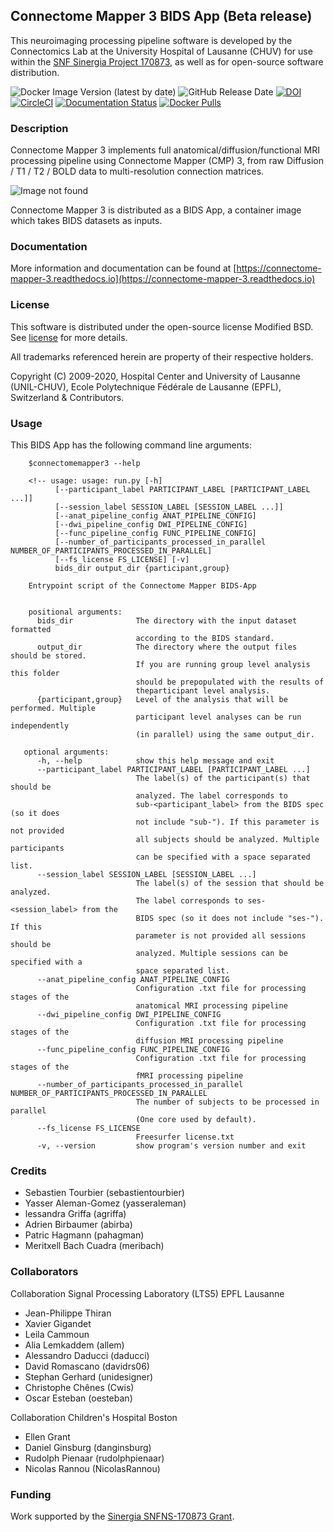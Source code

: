 ## Connectome Mapper 3 BIDS App (Beta release)
This neuroimaging processing pipeline software is developed by the Connectomics Lab at the University Hospital of Lausanne (CHUV) for use within the [SNF Sinergia Project 170873](http://p3.snf.ch/project-170873), as well as for open-source software distribution.

![Docker Image Version (latest by date)](https://img.shields.io/docker/v/sebastientourbier/connectomemapper-bidsapp) ![GitHub Release Date](https://img.shields.io/github/release-date/connectomicslab/connectomemapper3) [![DOI](https://zenodo.org/badge/183162514.svg)](https://zenodo.org/badge/latestdoi/183162514) [![CircleCI](https://circleci.com/gh/connectomicslab/connectomemapper3.svg?style=shield)](https://circleci.com/gh/connectomicslab/connectomemapper3) [![Documentation Status](https://readthedocs.org/projects/connectome-mapper-3/badge/?version=latest)](https://connectome-mapper-3.readthedocs.io/en/latest/?badge=latest) [![Docker Pulls](https://img.shields.io/docker/pulls/sebastientourbier/connectomemapper-bidsapp)](https://hub.docker.com/r/sebastientourbier/connectomemapper-bidsapp)

### Description
Connectome Mapper 3 implements full anatomical/diffusion/functional MRI processing pipeline using Connectome Mapper (CMP) 3,
from raw Diffusion / T1 / T2 / BOLD data to multi-resolution connection matrices.

![Image not found](https://connectome-mapper-3.readthedocs.io/en/latest/_images/flowchart_bidsapp.png)

Connectome Mapper 3 is distributed as a BIDS App, a container image which takes BIDS datasets as inputs.

### Documentation

More information and documentation can be found at [https://connectome-mapper-3.readthedocs.io](https://connectome-mapper-3.readthedocs.io)

### License
This software is distributed under the open-source license Modified BSD. See [license](docs/LICENSE) for more details.

All trademarks referenced herein are property of their respective holders.

Copyright (C) 2009-2020, Hospital Center and University of Lausanne (UNIL-CHUV), Ecole Polytechnique Fédérale de Lausanne (EPFL), Switzerland & Contributors.

### Usage
This BIDS App has the following command line arguments:

        $connectomemapper3 --help

        <!-- usage: usage: run.py [-h]
              [--participant_label PARTICIPANT_LABEL [PARTICIPANT_LABEL ...]]
              [--session_label SESSION_LABEL [SESSION_LABEL ...]]
              [--anat_pipeline_config ANAT_PIPELINE_CONFIG]
              [--dwi_pipeline_config DWI_PIPELINE_CONFIG]
              [--func_pipeline_config FUNC_PIPELINE_CONFIG]
              [--number_of_participants_processed_in_parallel NUMBER_OF_PARTICIPANTS_PROCESSED_IN_PARALLEL]
              [--fs_license FS_LICENSE] [-v]
              bids_dir output_dir {participant,group}

        Entrypoint script of the Connectome Mapper BIDS-App


        positional arguments:
          bids_dir              The directory with the input dataset formatted
                                according to the BIDS standard.
          output_dir            The directory where the output files should be stored.
                                If you are running group level analysis this folder
                                should be prepopulated with the results of
                                theparticipant level analysis.
          {participant,group}   Level of the analysis that will be performed. Multiple
                                participant level analyses can be run independently
                                (in parallel) using the same output_dir.

       optional arguments:
          -h, --help            show this help message and exit
          --participant_label PARTICIPANT_LABEL [PARTICIPANT_LABEL ...]
                                The label(s) of the participant(s) that should be
                                analyzed. The label corresponds to
                                sub-<participant_label> from the BIDS spec (so it does
                                not include "sub-"). If this parameter is not provided
                                all subjects should be analyzed. Multiple participants
                                can be specified with a space separated list.
          --session_label SESSION_LABEL [SESSION_LABEL ...]
                                The label(s) of the session that should be analyzed.
                                The label corresponds to ses-<session_label> from the
                                BIDS spec (so it does not include "ses-"). If this
                                parameter is not provided all sessions should be
                                analyzed. Multiple sessions can be specified with a
                                space separated list.
          --anat_pipeline_config ANAT_PIPELINE_CONFIG
                                Configuration .txt file for processing stages of the
                                anatomical MRI processing pipeline
          --dwi_pipeline_config DWI_PIPELINE_CONFIG
                                Configuration .txt file for processing stages of the
                                diffusion MRI processing pipeline
          --func_pipeline_config FUNC_PIPELINE_CONFIG
                                Configuration .txt file for processing stages of the
                                fMRI processing pipeline
          --number_of_participants_processed_in_parallel NUMBER_OF_PARTICIPANTS_PROCESSED_IN_PARALLEL
                                The number of subjects to be processed in parallel
                                (One core used by default).
          --fs_license FS_LICENSE
                                Freesurfer license.txt
          -v, --version         show program's version number and exit

<!-- #### Participant level
To run it in participant level mode (for one participant):

        docker run -it --rm \
        -v /home/localadmin/data/ds001:/bids_dataset \
        -v /media/localadmin/17646e81-4a2d-474e-9af6-31b511af858e/DS-Schizo2/derivatives:/outputs \
        -v /home/localadmin/data/ds001/code:/code \
        -v /usr/local/freesurfer/subjects/fsaverage:/bids_dataset/derivatives/freesurfer/fsaverage \
        -v /usr/local/freesurfer/license.txt:/opt/freesurfer/license.txt \
        sebastientourbier/connectomemapper3 \
        /bids_dataset /outputs participant --participant_label 01 \
        --anat_pipeline_config /code/ref_anatomical_config.ini \
        --dwi_pipeline_config /code/ref_diffusion_config.ini \
        --func_pipeline_config /code/ref_fMRI_config.ini -->

### Credits

*   Sebastien Tourbier (sebastientourbier)
*   Yasser Aleman-Gomez (yasseraleman)
*   lessandra Griffa (agriffa)
*   Adrien Birbaumer (abirba)
*   Patric Hagmann (pahagman)
*   Meritxell Bach Cuadra (meribach)

### Collaborators

Collaboration Signal Processing Laboratory (LTS5) EPFL Lausanne

*   Jean-Philippe Thiran
*   Xavier Gigandet
*   Leila Cammoun
*   Alia Lemkaddem (allem)
*   Alessandro Daducci (daducci)
*   David Romascano (davidrs06)
*   Stephan Gerhard (unidesigner)
*   Christophe Chênes (Cwis)
*   Oscar Esteban (oesteban)

Collaboration Children's Hospital Boston

*   Ellen Grant
*   Daniel Ginsburg (danginsburg)
*   Rudolph Pienaar (rudolphpienaar)
*   Nicolas Rannou (NicolasRannou)

### Funding

Work supported by the [Sinergia SNFNS-170873 Grant](http://p3.snf.ch/Project-170873).
